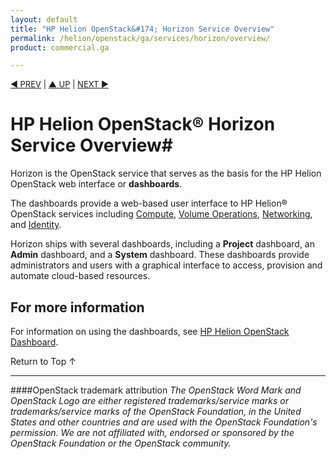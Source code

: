 ```yaml
---
layout: default
title: "HP Helion OpenStack&#174; Horizon Service Overview"
permalink: /helion/openstack/ga/services/horizon/overview/
product: commercial.ga

---
```

<!--UNDER REVISION-->

<script>

function PageRefresh {
onLoad="window.refresh"
}

PageRefresh();

</script>


<p style="font-size: small;"> <a href="/helion/openstack/services/volume/overview/">&#9664; PREV</a> | <a href="/helion/openstack/services/overview/">&#9650; UP</a> | <a href="/helion/openstack/services/dns/overview/"> NEXT &#9654</a> </p>

# HP Helion OpenStack&#174; Horizon Service Overview#

Horizon is the OpenStack service that serves as the basis for the HP Helion OpenStack web interface or **dashboards**.

The dashboards provide a web-based user interface to HP Helion&reg; OpenStack services including [Compute](/helion/openstack/ga/services/compute/overview), [Volume Operations](/helion/openstack/ga/services/volume/overview/), [Networking](/helion/openstack/ga/services/networking/overview), and [Identity](/helion/openstack/ga/services/identity/overview). 

Horizon ships with several dashboards, including a **Project** dashboard, an **Admin** dashboard, and a **System** dashboard. These dashboards provide administrators and users with a graphical interface to access, provision and automate cloud-based resources.

## For more information ##

For information on using the dashboards, see [HP Helion OpenStack Dashboard](/helion/openstack/ga/dashboard/how-works/).


 <a href="#top" style="padding:14px 0px 14px 0px; text-decoration: none;"> Return to Top &#8593; </a>

----
####OpenStack trademark attribution
*The OpenStack Word Mark and OpenStack Logo are either registered trademarks/service marks or trademarks/service marks of the OpenStack Foundation, in the United States and other countries and are used with the OpenStack Foundation's permission. We are not affiliated with, endorsed or sponsored by the OpenStack Foundation or the OpenStack community.*
